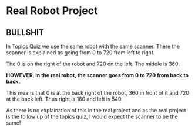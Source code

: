 # Real Robot Project

## BULLSHIT

In Topics Quiz we use the same robot with the same scanner. There the scanner is explained as going from 0 to 720 from left to right.

The 0 is on the right of the robot and 720 on the left. The middle is 360.

**HOWEVER, in the real robot, the scanner goes from 0 to 720 from back to back.**

This means that 0 is at the back right of the robot, 360 in front of it and 720 at the back left. Thus right is 180 and left is 540.

As there is no explaination of this in the real project and as the real project is the follow up of the topics quiz, I would expect the scanner to be the same!